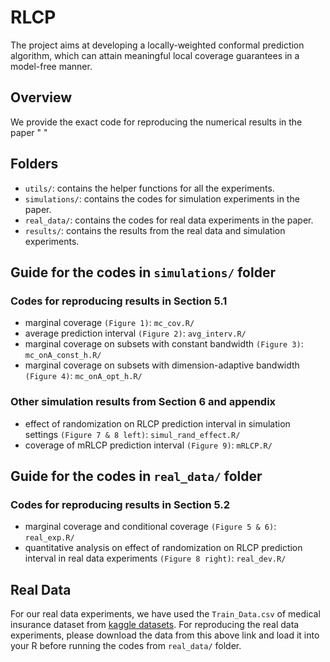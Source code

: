 # RLCP 
The project aims at developing a locally-weighted conformal prediction algorithm, which can attain meaningful local coverage guarantees in a model-free manner.

## Overview
We provide the exact code for reproducing the numerical results in the paper " "

## Folders
- `utils/`: contains the helper functions for all the experiments.
- `simulations/`: contains the codes for simulation experiments in the paper.
- `real_data/`: contains the codes for real data experiments in the paper.
- `results/`: contains the results from the real data and simulation experiments.

## Guide for the codes in `simulations/` folder
### Codes for reproducing results in Section 5.1
- marginal coverage `(Figure 1)`: `mc_cov.R/`
- average prediction interval `(Figure 2)`: `avg_interv.R/`
- marginal coverage on subsets with constant bandwidth `(Figure 3)`: `mc_onA_const_h.R/`
- marginal coverage on subsets with dimension-adaptive bandwidth `(Figure 4)`: `mc_onA_opt_h.R/`

### Other simulation results from Section 6 and appendix
- effect of randomization on RLCP prediction interval in simulation settings `(Figure 7 & 8 left)`: `simul_rand_effect.R/`
- coverage of mRLCP prediction interval `(Figure 9)`: `mRLCP.R/`


## Guide for the codes in `real_data/` folder
### Codes for reproducing results in Section 5.2
- marginal coverage and conditional coverage `(Figure 5 & 6)`: `real_exp.R/`
- quantitative analysis on effect of randomization on RLCP prediction interval in real data experiments `(Figure 8 right)`: `real_dev.R/`

## Real Data
For our real data experiments, we have used the `Train_Data.csv` of medical insurance dataset from [kaggle datasets](https://www.kaggle.com/datasets/rajgupta2019/medical-insurance-dataset). For reproducing the real data experiments, please download the data from this above link and load it into your R before running the codes from `real_data/` folder.